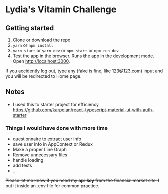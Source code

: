 # Lydia's Vitamin Challenge

## Getting started

1. Clone or download the repo
2. `yarn` or `npm install` 
3. `yarn start` or `yarn dev` or `npm start` or `npm run dev`
4. Test the app in the browser.
Runs the app in the development mode.<br />
Open [http://localhost:3000](http://localhost:3000).

If you accidently log out, type any (fake is fine, like 123@123.com) input and you will be redirected to Home page. 

## Notes

- I used this to starter project for efficiency 
https://github.com/karpolan/react-typescript-material-ui-with-auth-starter



### Things I would have done with more time

- questionnaire to extract user info
- save user info in AppContext or Redux
- Make a proper Line Graph 
- Remove unnecessary files 
- handle loading 
- add tests
- ...


~~Please let me know if you need my **api key** from the financial market site.
I put it inside an .env file for common practice.~~